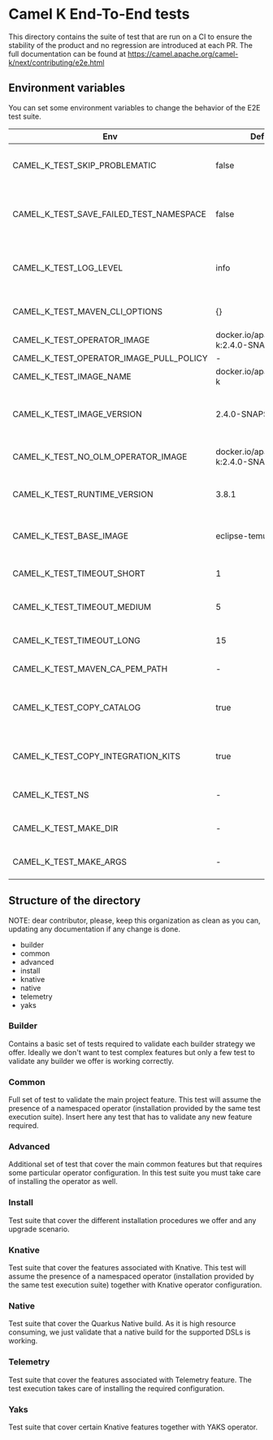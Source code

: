 # Camel K End-To-End tests

This directory contains the suite of test that are run on a CI to ensure the stability of the product and no regression are introduced at each PR. The full documentation can be found at https://camel.apache.org/camel-k/next/contributing/e2e.html

## Environment variables

You can set some environment variables to change the behavior of the E2E test suite.

| Env                                     | Default                                 | Description                                                                                                                                   |
|-----------------------------------------|-----------------------------------------|-----------------------------------------------------------------------------------------------------------------------------------------------|
| CAMEL_K_TEST_SKIP_PROBLEMATIC           | false                                   | Skips tests that are marked to be problematic (flaky) on certain environments (e.g. on OpenShift).                                            |
| CAMEL_K_TEST_SAVE_FAILED_TEST_NAMESPACE | false                                   | Used to not remove the temporary test namespaces after the test run. Enables better analysis of resources after the test                      |
| CAMEL_K_TEST_LOG_LEVEL                  | info                                    | Logging level used to run the tests and used in Maven commands run by the operator (if level is `debug` the Maven commands use `-X` option).  |
| CAMEL_K_TEST_MAVEN_CLI_OPTIONS          | {}                                      | Maven CLI options used to run Camel K integrations during the tests.                                                                          |
| CAMEL_K_TEST_OPERATOR_IMAGE             | docker.io/apache/camel-k:2.4.0-SNAPSHOT | Camel K operator image used in operator installation.                                                                                         |
| CAMEL_K_TEST_OPERATOR_IMAGE_PULL_POLICY | -                                       | Operator image pull policy.                                                                                                                   |
| CAMEL_K_TEST_IMAGE_NAME                 | docker.io/apache/camel-k                | Camel K operator image name used in operator installation.                                                                                    |
| CAMEL_K_TEST_IMAGE_VERSION              | 2.4.0-SNAPSHOT                          | Camel K operator image version used in operator installation. Value is retrieved from `pkg/util/defaults/defaults.go`                         |
| CAMEL_K_TEST_NO_OLM_OPERATOR_IMAGE      | docker.io/apache/camel-k:2.4.0-SNAPSHOT | Camel K operator image used in non OLM based operator installation.                                                                           |
| CAMEL_K_TEST_RUNTIME_VERSION            | 3.8.1                                   | Camel K runtime version used for the integrations. Value is retrieved from `pkg/util/defaults/defaults.go`                                    |
| CAMEL_K_TEST_BASE_IMAGE                 | eclipse-temurin:17                      | Camel K runtime base image used for the integrations. Value is retrieved from `pkg/util/defaults/defaults.go`                                 |
| CAMEL_K_TEST_TIMEOUT_SHORT              | 1                                       | Customize the timeouts (in minutes) used in test assertions.                                                                                  |
| CAMEL_K_TEST_TIMEOUT_MEDIUM             | 5                                       | Customize the timeouts (in minutes) used in test assertions.                                                                                  |
| CAMEL_K_TEST_TIMEOUT_LONG               | 15                                      | Customize the timeouts (in minutes) used in test assertions.                                                                                  |
| CAMEL_K_TEST_MAVEN_CA_PEM_PATH          | -                                       | Optional Maven certificate path.                                                                                                              |
| CAMEL_K_TEST_COPY_CATALOG               | true                                    | Enable/disable the optimization to copy the Camel Catalog from default operator namespace for each test namespace.                            |
| CAMEL_K_TEST_COPY_INTEGRATION_KITS      | true                                    | Enable/disable the optimization to copy integration kits from default operator namespace for each test namespace.                             |
| CAMEL_K_TEST_NS                         | -                                       | Custom test namespace name used to create temporary namespaces.                                                                               |
| CAMEL_K_TEST_MAKE_DIR                   | -                                       | Used in Helm and Kustomize install tests as Makefile root dir.                                                                                |
| CAMEL_K_TEST_MAKE_ARGS                  | -                                       | Used in Helm and Kustomize install tests as Makefile arguments.                                                                               |

## Structure of the directory

NOTE: dear contributor, please, keep this organization as clean as you can, updating any documentation if any change is done.

* builder
* common
* advanced
* install
* knative
* native
* telemetry
* yaks

### Builder

Contains a basic set of tests required to validate each builder strategy we offer. Ideally we don't want to test complex features but only a few test to validate any builder we offer is working correctly.

### Common

Full set of test to validate the main project feature. This test will assume the presence of a namespaced operator (installation provided by the same test execution suite). Insert here any test that has to validate any new feature required.

### Advanced

Additional set of test that cover the main common features but that requires some particular operator configuration. In this test suite you must take care of installing the operator as well.

### Install

Test suite that cover the different installation procedures we offer and any upgrade scenario.

### Knative

Test suite that cover the features associated with Knative. This test will assume the presence of a namespaced operator (installation provided by the same test execution suite) together with Knative operator configuration.

### Native

Test suite that cover the Quarkus Native build. As it is high resource consuming, we just validate that a native build for the supported DSLs is working.

### Telemetry

Test suite that cover the features associated with Telemetry feature. The test execution takes care of installing the required configuration.

### Yaks

Test suite that cover certain Knative features together with YAKS operator.
